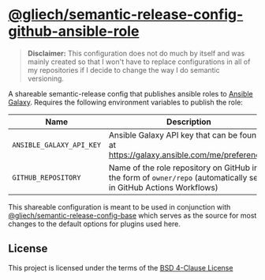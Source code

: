 # [@gliech/semantic-release-config-github-ansible-role][1]

> **Disclaimer:** This configuration does not do much by itself and was mainly
> created so that I won't have to replace configurations in all of my
> repositories if I decide to change the way I do semantic versioning.

A shareable semantic-release config that publishes ansible roles to
[Ansible Galaxy][3]. Requires the following environment variables to publish
the role:

| Name                     | Description                                                                                                       |                                        
|--------------------------|-------------------------------------------------------------------------------------------------------------------|
| `ANSIBLE_GALAXY_API_KEY` | Ansible Galaxy API key that can be found at <https://galaxy.ansible.com/me/preferences>                           |
| `GITHUB_REPOSITORY`      | Name of the role repository on GitHub in the form of `owner/repo` (automatically set in GitHub Actions Workflows) |

This shareable configuration is meant to be used in conjunction with
[@gliech/semantic-release-config-base][2] which serves as the source for most
changes to the default options for plugins used here.

## License

This project is licensed under the terms of the [BSD 4-Clause License](LICENSE)

[1]: https://www.npmjs.com/package/@gliech/semantic-release-config-github-ansible-role
[2]: https://www.npmjs.com/package/@gliech/semantic-release-config-base
[3]: https://galaxy.ansible.com/
